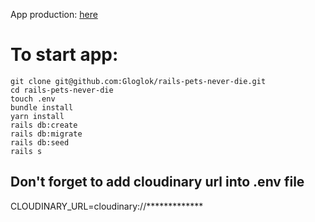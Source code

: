 App production: <a href="https://pets-never-die.cleverapps.io/" target="_blank">here</a>

# To start app:

```console
git clone git@github.com:Gloglok/rails-pets-never-die.git
cd rails-pets-never-die
touch .env
bundle install
yarn install
rails db:create
rails db:migrate
rails db:seed
rails s
```

## Don't forget to add cloudinary url into .env file
CLOUDINARY_URL=cloudinary://*************

